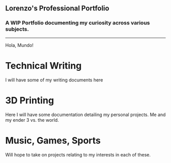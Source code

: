## Lorenzo's Professional Portfolio
### A WIP Portfolio documenting my curiosity across various subjects.
---
Hola, Mundo! 

# Technical Writing
I will have some of my writing documents here

# 3D Printing
Here I will have some documentation detailing my personal projects. Me and my ender 3 vs. the world.

# Music, Games, Sports
Will hope to take on projects relating to my interests in each of these.

<!--
---
<p style="font-size:11px">Page template forked from <a href="https://github.com/evanca/quick-portfolio">evanca</a></p>
<!-- Remove above link if you don't want to attibute -->

